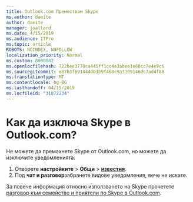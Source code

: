 ```yaml
---
title: Outlook.com Премествам Skype
ms.author: daeite
author: daeite
manager: joallard
ms.date: 4/15/2019
ms.audience: ITPro
ms.topic: article
ROBOTS: NOINDEX, NOFOLLOW
localization_priority: Normal
ms.custom: 8000082
ms.openlocfilehash: 722bee3770ca445ff1cc4a3abee1e60cc7e4e9c6
ms.sourcegitcommit: e87b3f691444db3b9f460c9a3109146dc7ad4f80
ms.translationtype: MT
ms.contentlocale: bg-BG
ms.lasthandoff: 04/15/2019
ms.locfileid: "31872234"
---
```

# <a name="how-do-i-turn-off-skype-in-outlookcom"></a>Как да изключа Skype в Outlook.com?

Не можете да премахнете Skype от Outlook.com, но можете да изключите уведомленията:

1. Отворете **настройките** > **Общи** > **[известия](https://go.microsoft.com/fwlink/?linkid=2031594)**. 
2. Под **чат и разговор**забранете видове уведомления, вече не искате.

За повече информация относно използването на Skype прочетете [разговор към семейство и приятели по Skype в Outlook.com](https://support.office.com/article/83c6a5b1-3921-479c-b9e9-e753ce59c1fa).